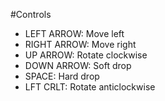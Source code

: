 #Controls

- LEFT ARROW: Move left
- RIGHT ARROW: Move right
- UP ARROW: Rotate clockwise
- DOWN ARROW: Soft drop
- SPACE: Hard drop
- LFT CRLT: Rotate anticlockwise
